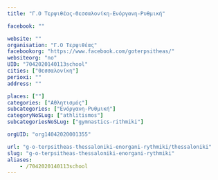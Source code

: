```yaml
---
title: "Γ.Ο Τερψιθέας-Θεσσαλονίκη-Ενόργανη-Ρυθμική"

facebook: ""

website: ""
organisation: "Γ.Ο Τερψιθέας"
facebookorg: "https://www.facebook.com/goterpsitheas/"
websiteorg: "no"
UID: "7042020140113school"
cities: ["Θεσσαλονίκη"]
perioxi: ""
address: ""

places: [""]
categories: ["Αθλητισμός"]
subcategories: ["Ενόργανη-Ρυθμική"]
categoryNoSLug: ["athlitismos"]
subcategoriesNoSLug: ["gymnastics-rithmiki"]

orgUID: "org14042020001355"

url: "g-o-terpsitheas-thessaloniki-enorgani-rythmiki/thessaloniki"
slug: "g-o-terpsitheas-thessaloniki-enorgani-rythmiki"
aliases:
    - /7042020140113school
---
```





